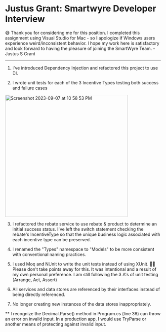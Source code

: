 # Justus Grant: Smartwyre Developer Interview
😅 Thank you for considering me for this position. I completed this assignment using Visual Studio for Mac - so I apologize if Windows users experience weird/inconsistent behavior. I hope my work here is satisfactory and look forward to having the pleasure of joining the SmartWyre Team. - Justus S Grant

---------------------------------------------------------------------------------------
1. I've introduced Dependency Injection and refactored this project to use DI.
   
3. I wrote unit tests for each of the 3 Incentive Types testing both success and failure cases
<img width="396" alt="Screenshot 2023-09-07 at 10 58 53 PM" src="https://github.com/JustusSGrant/Smartwyre_interview/assets/47908757/d23f4e4f-f661-45fb-bb82-d09027152e16">

3. I refactored the rebate service to use rebate & product to determine an initial success status. I've left the switch statement checking the rebate's IncentiveType so that the unique business logic associated with each incentive type can be preserved.

4. I renamed the "Types" namespace to "Models" to be more consistent with conventional naming practices. 

5. I used Moq and NUnit to write the unit tests instead of using XUnit. 🙏🏿  Please don't take points away for this. It was intentional and a result of my own personal preference. I am still following the 3 A's of unit testing (Arrange, Act, Assert)

6. All services and data stores are referenced by their interfaces instead of being directly referenced.

7. No longer creating new instances of the data stores inappropriately.

** I recognize the Decimal.Parse() method in Program.cs (line 36) can throw an error on invalid input. In a production app, I would use TryParse or another means of protecting against invalid input.
